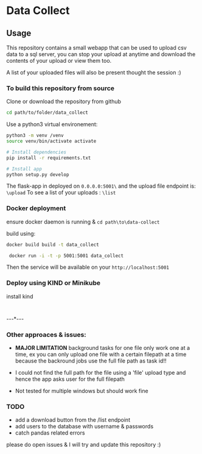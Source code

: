 
# Data Collect

## Usage

This repository contains a small webapp that can be used to upload csv data to a
sql server, you can stop your upload at anytime and download the contents of your upload
or view them too.

A list of your uploaded files will also be present thought the session :)

### To build this repository from source

Clone or download the repository from github

```bash
cd path/to/folder/data_collect
```

Use a python3 virtual environement:

```bash
python3 -m venv /venv
source venv/bin/activate activate

# Install dependencies
pip install -r requirements.txt

# Install app
python setup.py develop
```

The flask-app in deployed on `0.0.0.0:5001\` and the upload file endpoint is:
`\upload`
To see a list of your uploads :
`\list`

### Docker deployment

ensure docker daemon is running & `cd path\to\data-collect`

build using:

```bash
docker build build -t data_collect
```

```bash
 docker run -i -t -p 5001:5001 data_collect
```

Then the service will be available on your `http://localhost:5001`

### Deploy using KIND or Minikube

install kind
```bash

```

```bash
```

---*---

### Other approaces & issues:

- **MAJOR LIMITATION** background tasks for one file only work one at a time,
ex you can only upload one file with a certain filepath at a time because the
backround jobs use the full file path as task id!!

- I could not find the full path for the file using a 'file' upload type and
hence the app asks user for the full filepath
- Not tested for multiple windows but should work fine

### TODO
- add a download button from the /list endpoint
- add users to the database with username & passwords
- catch pandas related errors

please do open issues & I will try and update this repository :)
